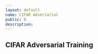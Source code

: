 ```yaml
---
layout: default
name: CIFAR Adversarial
public: 0
description:
---
```


## CIFAR Adversarial Training